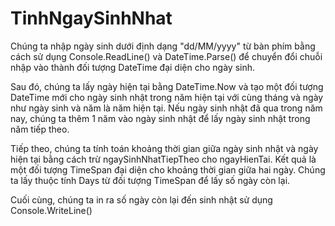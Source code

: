 # TinhNgaySinhNhat
Chúng ta nhập ngày sinh dưới định dạng "dd/MM/yyyy" từ bàn phím bằng cách sử dụng Console.ReadLine() và DateTime.Parse() để chuyển đổi chuỗi nhập vào thành đối tượng DateTime đại diện cho ngày sinh.

Sau đó, chúng ta lấy ngày hiện tại bằng DateTime.Now và tạo một đối tượng DateTime mới cho ngày sinh nhật trong năm hiện tại với cùng tháng và ngày như ngày sinh và năm là năm hiện tại. Nếu ngày sinh nhật đã qua trong năm nay, chúng ta thêm 1 năm vào ngày sinh nhật để lấy ngày sinh nhật trong năm tiếp theo.

Tiếp theo, chúng ta tính toán khoảng thời gian giữa ngày sinh nhật và ngày hiện tại bằng cách trừ ngaySinhNhatTiepTheo cho ngayHienTai. Kết quả là một đối tượng TimeSpan đại diện cho khoảng thời gian giữa hai ngày. Chúng ta lấy thuộc tính Days từ đối tượng TimeSpan để lấy số ngày còn lại.

Cuối cùng, chúng ta in ra số ngày còn lại đến sinh nhật sử dụng Console.WriteLine()
